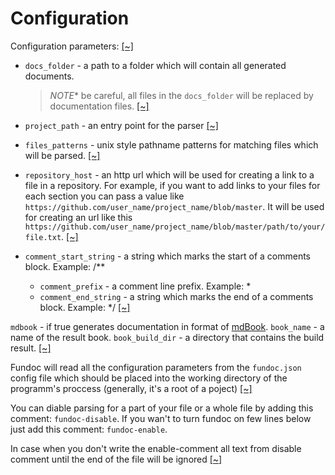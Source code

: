 # Configuration

Configuration parameters:
[[~]](https://github.com/daynin/fundoc/blob/master/src/config.rs#L9-L11)

- `docs_folder` - a path to a folder which will contain all generated documents.
    
     >*NOTE** be careful, all files in the `docs_folder` will be replaced by documentation files.
[[~]](https://github.com/daynin/fundoc/blob/master/src/config.rs#L16-L20)

- `project_path` - an entry point for the parser
[[~]](https://github.com/daynin/fundoc/blob/master/src/config.rs#L24-L26)

- `files_patterns` - unix style pathname patterns for matching files which will be parsed.
[[~]](https://github.com/daynin/fundoc/blob/master/src/config.rs#L30-L32)

- `repository_host` - an http url which will be used for creating a link to a file in a
     repository. For example, if you want to add links to your files for each section you can pass
     a value like `https://github.com/user_name/project_name/blob/master`. It will be used for
     creating an url like this
     `https://github.com/user_name/project_name/blob/master/path/to/your/file.txt`.
[[~]](https://github.com/daynin/fundoc/blob/master/src/config.rs#L36-L42)

- `comment_start_string` - a string which marks the start of a comments block. Example: &#47;\*\*
     - `comment_prefix` - a comment line prefix. Example: \*
     - `comment_end_string` - a string which marks the end of a comments block. Example: \*&#47;
[[~]](https://github.com/daynin/fundoc/blob/master/src/config.rs#L46-L50)

`mdbook` - if true generates documentation in format of [mdBook](https://rust-lang.github.io/mdBook/index.html).
     `book_name` - a name of the result book.
     `book_build_dir` - a directory that contains the build result.
[[~]](https://github.com/daynin/fundoc/blob/master/src/config.rs#L56-L60)

Fundoc will read all the configuration parameters from the `fundoc.json` config file
which should be placed into the working directory of the programm's proccess (generally, it's a root of a
poject)
[[~]](https://github.com/daynin/fundoc/blob/master/src/config.rs#L68-L72)

You can diable parsing for a part of your file or a whole file by adding this comment: `fundoc-disable`.
If you wan't to turn fundoc on few lines below just add this comment: `fundoc-enable`.

In case when you don't write the enable-comment all text from disable comment until the end of
the file will be ignored
[[~]](https://github.com/daynin/fundoc/blob/master/src/parser.rs#L69-L75)
